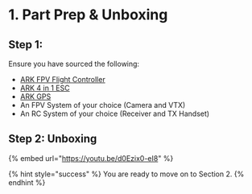 # 1. Part Prep & Unboxing

## Step 1:

Ensure you have sourced the following:

* [ARK FPV Flight Controller](https://arkelectron.com/product/ark-fpv-flight-controller/)
* [ARK 4 in 1 ESC](https://arkelectron.com/product/ark-4in1-esc/)
* [ARK GPS](https://arkelectron.com/product/ark-gps/)
* An FPV System of your choice (Camera and VTX)
* An RC System of your choice (Receiver and TX Handset)



## Step 2: Unboxing

{% embed url="https://youtu.be/d0Ezix0-eI8" %}

{% hint style="success" %}
You are ready to move on to Section 2.
{% endhint %}

